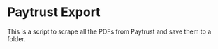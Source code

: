 # Paytrust Export

This is a script to scrape all the PDFs from Paytrust and save them to a folder.

